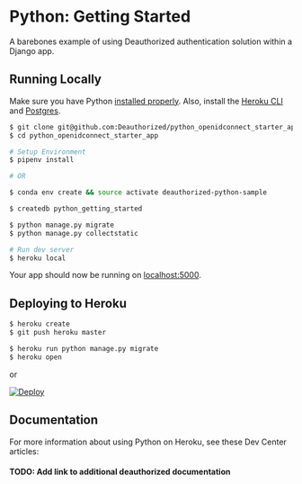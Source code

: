# Python: Getting Started

A barebones example of using Deauthorized authentication solution within a Django app.

## Running Locally

Make sure you have Python [installed properly](http://install.python-guide.org). Also, install the [Heroku CLI](https://devcenter.heroku.com/articles/heroku-cli) and [Postgres](https://devcenter.heroku.com/articles/heroku-postgresql#local-setup).

```sh
$ git clone git@github.com:Deauthorized/python_openidconnect_starter_app.git
$ cd python_openidconnect_starter_app

# Setup Environment
$ pipenv install

# OR

$ conda env create && source activate deauthorized-python-sample

$ createdb python_getting_started

$ python manage.py migrate
$ python manage.py collectstatic

# Run dev server
$ heroku local
```

Your app should now be running on [localhost:5000](http://localhost:5000/).

## Deploying to Heroku

```sh
$ heroku create
$ git push heroku master

$ heroku run python manage.py migrate
$ heroku open
```
or

[![Deploy](https://www.herokucdn.com/deploy/button.svg)](https://heroku.com/deploy)

## Documentation

For more information about using Python on Heroku, see these Dev Center articles:

#### TODO: Add link to additional deauthorized documentation
